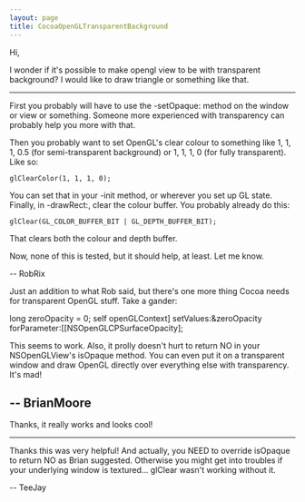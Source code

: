 ```yaml
---
layout: page
title: CocoaOpenGLTransparentBackground
---
```


Hi,

I wonder if it's possible to make opengl view to be with transparent background? I would like to draw triangle or something like that.

----

First you probably will have to use the -setOpaque: method on the window or view or something. Someone more experienced with transparency can probably help you more with that.

Then you probably want to set OpenGL's clear colour to something like 1, 1, 1, 0.5 (for semi-transparent background) or 1, 1, 1, 0 (for fully transparent). Like so:

    glClearColor(1, 1, 1, 0);

You can set that in your -init method, or wherever you set up GL state. Finally, in -drawRect:, clear the colour buffer. You probably already do this:

    glClear(GL_COLOR_BUFFER_BIT | GL_DEPTH_BUFFER_BIT);

That clears both the colour and depth buffer.

Now, none of this is tested, but it should help, at least. Let me know.

-- RobRix

Just an addition to what Rob said, but there's one more thing Cocoa needs for transparent OpenGL stuff.  Take a gander:
    
long zeroOpacity = 0;
self openGLContext] setValues:&zeroOpacity forParameter:[[NSOpenGLCPSurfaceOpacity];

This seems to work.  Also, it prolly doesn't hurt to return NO in your NSOpenGLView<nowiki/>'s isOpaque method.  You can even put it on a transparent window and draw OpenGL directly over everything else with transparency.  It's mad!  

-- BrianMoore
----

Thanks, it really works and looks cool!

----

Thanks this was very helpful! And actually, you NEED to override isOpaque to return NO as Brian suggested. Otherwise you might get into troubles if your underlying window is textured... glClear wasn't working without it.

-- TeeJay

